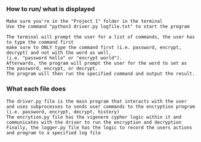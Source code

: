 ### How to run/ what is displayed
    Make sure you're in the "Project 1" folder in the terminal
    Use the command "python3 driver.py logfile.txt" to start the program
    
    The terminal will prompt the user for a list of commands, the user has to type the command first
    make sure to ONLY type the command first (i.e. password, encrypt, decrypt) and not with the word as well. 
    (i.e. "password hello" or "encrypt world").
    Afterwards, the program will prompt the user for the word to set as the password, encrypt, or decrypt.
    The program will then run the specified command and output the result.
### What each file does
    The driver.py file is the main program that interacts with the user and uses subprocesses to sends user commands to the encryption program
    (i.e. password, encrypt, decrypt, history)
    The encrytion.py file has the vigenere cypher logic within it and communicates with the driver to run the encryption and decryption
    Finally, the logger.py file has the logic to record the users actions and program to a specified log file
